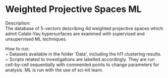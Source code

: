 # Weighted Projective Spaces ML
Description:  
The database of 5-vectors describing 4d weighted projective spaces which admit Calabi-Yau hypersurfaces are examined with supervised and unsupervised ML techniques.  
  
How to run:  
~ Datasets available in the folder 'Data', including the h11 clustering results.  
~ Scripts related to investigations are labelled accordingly. They are run cell-by-cell sequentially with commented points to change parameters for analysis. ML is run with the use of sci-kit learn.  
